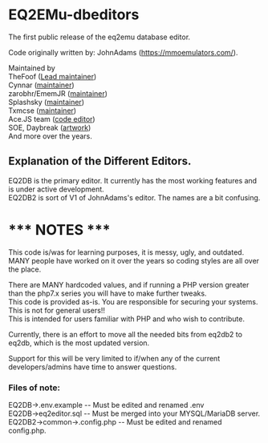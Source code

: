 # EQ2EMu-dbeditors

The first public release of the eq2emu database editor. 

Code originally written by: JohnAdams (https://mmoemulators.com/).

Maintained by\
TheFoof ([Lead maintainer](https://github.com/theFoof))\
Cynnar ([maintainer](https://github.com/cynnar))\
zarobhr/EmemJR ([maintainer](https://github.com/zarobhr))\
Splashsky ([maintainer](https://github.com/splashsky))\
Txmcse ([maintainer](https://github.com/txmcse))\
Ace.JS team ([code editor](https://ace.c9.io/))\
SOE, Daybreak ([artwork](https://www.daybreakgames.com/home))\
And more over the years.

## Explanation of the Different Editors.
EQ2DB is the primary editor. It currently has the most working features and is under active development.\
EQ2DB2 is sort of V1 of JohnAdams's editor. The names are a bit confusing.

# *** NOTES ***

This code is/was for learning purposes, it is messy, ugly, and outdated. MANY people have worked on it over the years so coding styles are all over the place.

There are MANY hardcoded values, and if running a PHP version greater than the php7.x series you will have to make further tweaks.\
This code is provided as-is. You are responsible for securing your systems.\
This is not for general users!!\
This is intended for users familiar with PHP and who wish to contribute.

Currently, there is an effort to move all the needed bits from eq2db2 to eq2db, which is the most updated version.

Support for this will be very limited to if/when any of the current developers/admins have time to answer questions.

### Files of note:
EQ2DB->.env.example  --  Must be edited and renamed .env\
EQ2DB->eq2editor.sql --  Must be merged into your MYSQL/MariaDB server.\
EQ2DB2->common->.config.php -- Must be edited and renamed config.php.
